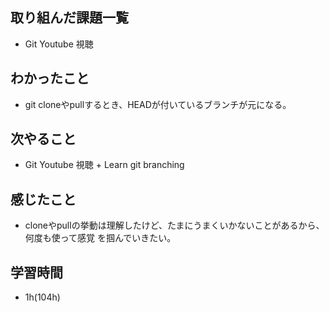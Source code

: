 ## 取り組んだ課題一覧
- Git Youtube 視聴
## わかったこと
- git cloneやpullするとき、HEADが付いているブランチが元になる。
## 次やること
- Git Youtube 視聴 + Learn git branching
## 感じたこと
- cloneやpullの挙動は理解したけど、たまにうまくいかないことがあるから、何度も使って感覚
を掴んでいきたい。
## 学習時間
- 1h(104h)

